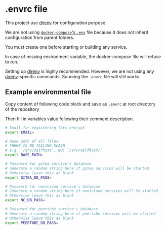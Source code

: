 # .envrc file

This project use [direnv] for configuration purpose.

We are not using [`docker-compose`'s
`.env`](https://docs.docker.com/compose/env-file) file because it does not
inherit configuration from parent folders.

You must create one before starting or building any service.

In case of missing environment variable, the docker-compose file will refuse to
run.

Setting up [direnv] is highly recommended. However, we are not using any
[direnv]-specific commands. Sourcing the `.envrc` file will still works.

[direnv]: https://direnv.net/

## Example environmental file

Copy content of following code block and save as `.envrc` at root directory of
the repository

Then fill in variables value following their comment description.

```bash
# Email for registering lets encrypt
export EMAIL=

# Base path of all files
# THERE IS NO TAILING SLASH
# e.g. `/srv/selfhost`, NOT `/srv/selfhost/`
export BASE_PATH=

# Password for gitea service's database
# Generate a random string here if gitea services will be started
# Otherwise leave this as blank
export GITEA_DB_PASS=

# Password for nextcloud service's database
# Generate a random string here if nextcloud services will be started
# Otherwise leave this as blank
export NC_DB_PASS=

# Password for peertube service's database
# Generate a random string here if peertube services will be started
# Otherwise leave this as blank
export PEERTUBE_DB_PASS=
```
